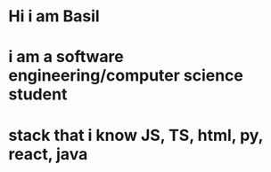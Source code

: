 # Hi i am Basil
# i am a software engineering/computer science student
# stack that i know JS, TS, html, py, react, java
